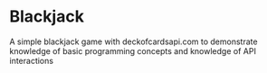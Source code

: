 # Blackjack
A simple blackjack game with deckofcardsapi.com to demonstrate knowledge of basic programming concepts and knowledge of API interactions
